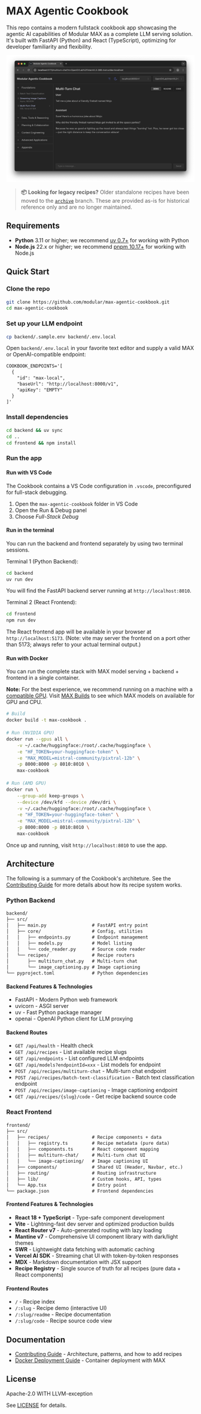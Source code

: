 # MAX Agentic Cookbook

This repo contains a modern fullstack cookbook app showcasing the agentic AI capabilities of Modular MAX as a complete LLM serving solution. It's built with FastAPI (Python) and React (TypeScript), optimizing for developer familiarity and flexibility.

<img src="./docs/screenshot.png" alt="Screenshot of the MAX Agentic Cookbook web application showing the multi-turn chat recipe demo.">

> **📦 Looking for legacy recipes?** Older standalone recipes have been moved to the [`archive`](https://github.com/modular/max-agentic-cookbook/tree/archive) branch. These are provided as-is for historical reference only and are no longer maintained.

## Requirements

-   **Python** 3.11 or higher; we recommend [uv 0.7+](https://github.com/astral-sh/uv) for working with Python
-   **Node.js** 22.x or higher; we recommend [pnpm 10.17+](https://pnpm.io/installation) for working with Node.js

## Quick Start

### Clone the repo

```bash
git clone https://github.com/modular/max-agentic-cookbook.git
cd max-agentic-cookbook
```

### Set up your LLM endpoint

```bash
cp backend/.sample.env backend/.env.local
```

Open `backend/.env.local` in your favorite text editor and supply a valid MAX or OpenAI-compatible endpoint:

```env
COOKBOOK_ENDPOINTS='[
  {
    "id": "max-local",
    "baseUrl": "http://localhost:8000/v1",
    "apiKey": "EMPTY"
  }
]'
```

### Install dependencies

```bash
cd backend && uv sync
cd ..
cd frontend && npm install
```

### Run the app

#### Run with VS Code

The Cookbook contains a VS Code configuration in `.vscode`, preconfigured for full-stack debugging.

1. Open the `max-agentic-cookbook` folder in VS Code
2. Open the Run & Debug panel
3. Choose _Full-Stack Debug_

#### Run in the terminal

You can run the backend and frontend separately by using two terminal sessions.

Terminal 1 (Python Backend):

```bash
cd backend
uv run dev
```

You will find the FastAPI backend server running at `http://localhost:8010`.

Terminal 2 (React Frontend):

```bash
cd frontend
npm run dev
```

The React frontend app will be available in your browser at `http://localhost:5173`. (Note: vite may server the frontend on a port other than 5173; always refer to your actual terminal output.)

#### Run with Docker

You can run the complete stack with MAX model serving + backend + frontend in a single container.

**Note:** For the best experience, we recommend running on a machine with a [compatible GPU](https://docs.modular.com/max/packages/#gpu-compatibility). Visit [MAX Builds](https://builds.modular.com/?category=models) to see which MAX models on available for GPU and CPU.

```bash
# Build
docker build -t max-cookbook .

# Run (NVIDIA GPU)
docker run --gpus all \
    -v ~/.cache/huggingface:/root/.cache/huggingface \
    -e "HF_TOKEN=your-huggingface-token" \
    -e "MAX_MODEL=mistral-community/pixtral-12b" \
    -p 8000:8000 -p 8010:8010 \
    max-cookbook

# Run (AMD GPU)
docker run \
    --group-add keep-groups \
    --device /dev/kfd --device /dev/dri \
    -v ~/.cache/huggingface:/root/.cache/huggingface \
    -e "HF_TOKEN=your-huggingface-token" \
    -e "MAX_MODEL=mistral-community/pixtral-12b" \
    -p 8000:8000 -p 8010:8010 \
    max-cookbook
```

Once up and running, visit `http://localhost:8010` to use the app.

## Architecture

The following is a summary of the Cookbook's architeture. See the [Contributing Guide](docs/contributing.md) for more details about how its recipe system works.

### Python Backend

```
backend/
├── src/
│   ├── main.py                 # FastAPI entry point
│   ├── core/                   # Config, utilities
│   │   ├── endpoints.py        # Endpoint management
│   │   ├── models.py           # Model listing
│   │   └── code_reader.py      # Source code reader
│   └── recipes/                # Recipe routers
│       ├── multiturn_chat.py   # Multi-turn chat
│       └── image_captioning.py # Image captioning
└── pyproject.toml              # Python dependencies
```

#### Backend Features & Technologies

-   FastAPI - Modern Python web framework
-   uvicorn - ASGI server
-   uv - Fast Python package manager
-   openai - OpenAI Python client for LLM proxying

#### Backend Routes

-   `GET /api/health` - Health check
-   `GET /api/recipes` - List available recipe slugs
-   `GET /api/endpoints` - List configured LLM endpoints
-   `GET /api/models?endpointId=xxx` - List models for endpoint
-   `POST /api/recipes/multiturn-chat` - Multi-turn chat endpoint
-   `POST /api/recipes/batch-text-classification` - Batch text classification endpoint
-   `POST /api/recipes/image-captioning` - Image captioning endpoint
-   `GET /api/recipes/{slug}/code` - Get recipe backend source code

### React Frontend

```
frontend/
├── src/
│   ├── recipes/                # Recipe components + data
│   │   ├── registry.ts         # Recipe metadata (pure data)
│   │   ├── components.ts       # React component mapping
│   │   ├── multiturn-chat/     # Multi-turn chat UI
│   │   └── image-captioning/   # Image captioning UI
│   ├── components/             # Shared UI (Header, Navbar, etc.)
│   ├── routing/                # Routing infrastructure
│   ├── lib/                    # Custom hooks, API, types
│   └── App.tsx                 # Entry point
└── package.json                # Frontend dependencies
```

#### Frontend Features & Technologies

-   **React 18 + TypeScript** - Type-safe component development
-   **Vite** - Lightning-fast dev server and optimized production builds
-   **React Router v7** - Auto-generated routing with lazy loading
-   **Mantine v7** - Comprehensive UI component library with dark/light themes
-   **SWR** - Lightweight data fetching with automatic caching
-   **Vercel AI SDK** - Streaming chat UI with token-by-token responses
-   **MDX** - Markdown documentation with JSX support
-   **Recipe Registry** - Single source of truth for all recipes (pure data + React components)

#### Frontend Routes

-   `/` - Recipe index
-   `/:slug` - Recipe demo (interactive UI)
-   `/:slug/readme` - Recipe documentation
-   `/:slug/code` - Recipe source code view

## Documentation

-   [Contributing Guide](docs/contributing.md) - Architecture, patterns, and how to add recipes
-   [Docker Deployment Guide](docs/docker.md) - Container deployment with MAX

## License

Apache-2.0 WITH LLVM-exception

See [LICENSE](LICENSE) for details.
